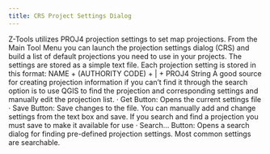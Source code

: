 ```yaml
---
title: CRS Project Settings Dialog
---
```

			
Z-Tools utilizes PROJ4 projection settings to set map projections.   From the Main Tool Menu you can launch the projection settings dialog (CRS) and build a list of default projections you need to use in your projects. The settings are stored as a simple text file. Each projection setting is stored in this format:  NAME + (AUTHORITY CODE) + | + PROJ4 String  A good source for creating projection information if you can’t find it through the search option is to use QGIS to find the projection and corresponding settings and manually edit the projection list.      · Get Button: Opens the current settings file · Save Button: Save changes to the file. You can manually add and change settings from the text box and save. If you search and find a projection you must save to make it available for use · Search… Button: Opens a search dialog for finding pre-defined projection settings. Most common settings are searchable.   
